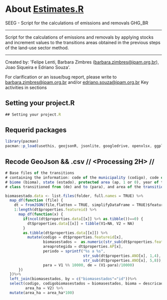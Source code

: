 # About [Estimates.R](https://github.com/souza-eab/SEEG_BR/blob/main/2._Estimates/Estimates_v0.R)
SEEG - Script for the calculations of emissions and removals GHG_BR
____
Script for the calculations of emissions and removals by applying stocks and increment values to the transitions areas obtained in the previous steps of the land-use sector method.
____
Created by: 'Felipe Lenti, Barbara Zimbres (barbara.zimbres@ipam.org.br), Joao Siqueira e Edriano Souza'.

For clarification or an issue/bug report, please write to barbara.zimbres@ipam.org.br and/or edriano.souza@ipam.org.br
Key activities in sections

## Setting your project.R 
```javascript
## Setting your project.R 
```

## Requerid packages
```javascript
library(pacman)
pacman::p_load(usethis, geojsonR, jsonlite, googledrive, openxlsx, ggplot2, tidyverse, tidyr, dplyr, rlang)
``` 
## Recode GeoJson && .csv // <Processing 2H> //
```javascript
# Base files of the transitions
# containing the information: code of the municipality (codigo), code of the biome/state (codigobiomasestados),
# biome (bioma), state (estado), protected area (ap, 1 or 0), year of the transition (periodo),
# class transitioned from (de) and to (para), and area of the transition (area_ha, in hectares)

biomasestado.data <- list.files(folder, full.names = TRUE) %>%
  map_df(function (file) {
    dt = fromJSON(file,flatten = TRUE, simplifyDataFrame = TRUE)$features
    1:length(dt$properties.featureid) %>% 
      map_df(function(x) {
        if(ncol(dt$properties.data[[x]] %>% as.tibble())==0) {
          dt$properties.data[[x]] = tibble(V1=NA, V2 = NA)
        }
        as.tibble(dt$properties.data[[x]]) %>%
          mutate(codigo = dt$properties.featureid[x],
                 biomasestados =  as.numeric(str_sub(dt$properties.featureid[x],1,3)),
                 areaprotegida = dt$properties.AP[x],
                 periodo = sprintf("%s a %s", 
                                   str_sub(dt$properties.ANO[x], 1,4), 
                                   str_sub(dt$properties.ANO[x], 5,8)),
                 para = V1 %% 10000, de = (V1-para)/10000)
      })
  })%>% 
  left_join(biomasestados, by = c("biomasestados"="id"))%>%
  select(codigo, codigobiomasestados = biomasestados, bioma = descricaobiomas, estado = descricaoestados, ap=areaprotegida, periodo, de, para, 
         area_ha = V2) %>%
  mutate(area_ha = area_ha*100)
```
